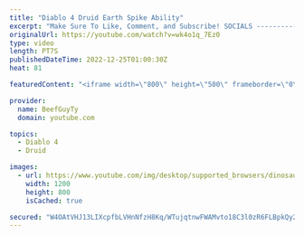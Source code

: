 ```yaml
---
title: "Diablo 4 Druid Earth Spike Ability"
excerpt: "Make Sure To Like, Comment, and Subscribe! SOCIALS ---------------------------------------------- Join Our ..."
originalUrl: https://youtube.com/watch?v=wk4o1q_7Ez0
type: video
length: PT7S
publishedDateTime: 2022-12-25T01:00:30Z
heat: 81

featuredContent: "<iframe width=\"800\" height=\"500\" frameborder=\"0\" src=\"https://www.youtube.com/embed/wk4o1q_7Ez0\" allow=\"accelerometer; autoplay; encrypted-media; gyroscope; picture-in-picture\" allowfullscreen></iframe>"

provider:
  name: BeefGuyTy
  domain: youtube.com

topics:
  - Diablo 4
  - Druid

images:
  - url: https://www.youtube.com/img/desktop/supported_browsers/dinosaur.png
    width: 1200
    height: 800
    isCached: true

secured: "W4OAtVHJ13LIXcpfbLVHnNfzH8Kq/WTujqtnwFWAMvto18C3l0zR6FLBpkQy2kDsEfUTKBPPwNKbUXuH1VwqqyFH7HUzd0ZfcLvkk/1MUJVRhxY2oI9c4gvQwMgdm2gn+lTgg7qnoS9PdBC5fCRLmOd8ZeirnpySZgBPDffEd9GJhcwPlbx9Z9+R3PcggJsRhkgSm+T7a1esmvHKrQFcKmYwQWyX/TUUON7xsNXJIq5xYimjb9017FCpGw7v/bvp/NfC2RPJ0LJm0MwAirS3wRUKe0ptPM/FUNw/k/48vzZGfxZt0b3T9sQFMHT1yZSJc4/ldUXj7kiyPTtj3JLkjee3RihGYx2875P8tPfX7635Gx53Wkq1dW4GHcNTCnngL4nYCWv49TacDPQn1ElrzbTwyyHCqSF2tqQ5AB1ByWo=;FwGh2cwe/9jztautawOqPg=="
---
```


